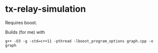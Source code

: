 # tx-relay-simulation

Requires boost.

Builds (for me) with

```
g++ -O3 -g -std=c++11 -pthread -lboost_program_options graph.cpp -o graph
```
